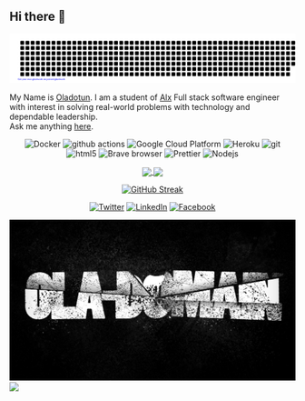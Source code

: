 
 ## Hi there 👋

 ![gitartwork](gitartwork.svg)

My Name is [Oladotun](https://wa.me/+2348135799874). I am a student of [Alx](https://www.alxafrica.com/) Full stack software engineer with interest in solving real-world problems with technology and dependable leadership.<br/>
Ask me anything [here](https://github.com/Ola-Domain/Ola-Domain/issues?q=is%3Aissue+is%3Aopen).

<div align="center">
<p>
  <img alt="Docker" src="https://img.shields.io/badge/-Docker-46a2f1?style=flat-square&logo=docker&logoColor=white" />
  <img alt="github actions" src="https://img.shields.io/badge/-Github_Actions-2088FF?style=flat-square&logo=github-actions&logoColor=white" />
  <img alt="Google Cloud Platform" src="https://img.shields.io/badge/-Google_Cloud_Platform-1a73e8?style=flat-square&logo=google-cloud&logoColor=white" />
  <img alt="Heroku" src="https://img.shields.io/badge/-Heroku-430098?style=flat-square&logo=heroku&logoColor=white" />
  <img alt="git" src="https://img.shields.io/badge/-Git-F05032?style=flat-square&logo=git&logoColor=white" />
  <img alt="html5" src="https://img.shields.io/badge/-HTML5-E34F26?style=flat-square&logo=html5&logoColor=white" />
  <img alt="Brave browser" src="https://img.shields.io/badge/-Brave_Browser-FB542B?style=flat-square&logo=brave&logoColor=white" />
  <img alt="Prettier" src="https://img.shields.io/badge/-Prettier-F7B93E?style=flat-square&logo=prettier&logoColor=white" />
  <img alt="Nodejs" src="https://img.shields.io/badge/-Nodejs-43853d?style=flat-square&logo=Node.js&logoColor=white" />
</p>

<a href="https://github.com/anuraghazra/github-readme-stats">
  <img height="180px" align="center" src="https://github-readme-stats.vercel.app/api?username=Ola-Domain&show_icons=true&theme=radical&layout=compact" />
</a>
<a href="https://github.com/anuraghazra/convoychat">
  <img height="180px" align="center" src="https://github-readme-stats.vercel.app/api/top-langs/?username=Ola-Domain&langs_count=8&theme=radical&layout=compact" />
</a>


[![GitHub Streak](https://streak-stats.demolab.com/?user=Ola-Domain&theme=radical)](https://git.io/streak-stats)

<p>
  <a href="https://twitter.com/Shiku8050" target="_blank"><img alt="Twitter" src="https://img.shields.io/badge/twitter-%231DA1F2.svg?&style=for-the-badge&logo=twitter&logoColor=white" /></a>
  <a href="https://www.linkedin.com/in/sulaimon-olasupo-84422423b/" target="_blank"><img alt="LinkedIn" src="https://img.shields.io/badge/linkedin-%230077B5.svg?&style=for-the-badge&logo=linkedin&logoColor=white" /></a>
  <a href="https://web.facebook.com/olasupo.sulaimonoladotun" target="_blank"><img alt="Facebook" src="https://img.shields.io/badge/Facebook-%230077B5.svg?style=for-the-badge&logo=facebook&logoColor=white" /></a>
</p>
</div>



<img src="https://github.com/Ola-Domain/Ola-Domain/blob/main/ola.jpg" />


<!--
**Ola-Domain/Ola-Domain** is a ✨ _special_ ✨ repository because its `README.md` (this file) appears on your GitHub profile.

Here are some ideas to get you started:

- 🔭 I’m currently working on C projects
- 🌱 I’m currently learning C programming language
- 👯 I’m looking to collaborate on C programming, others and html
- 🤔 I’m looking for help with C programming language, Python, Front End Development Technologies
- 💬 Ask me about C programming
- 📫 How to reach me: ...
- 😄 Pronouns: ...
- ⚡ Fun fact: ...
-->








 <br/>

 <a href="https://github.com/Meghna-DAS/github-profile-views-counter">
    <img src="https://komarev.com/ghpvc/?username=Ola-Domain">
</a>

